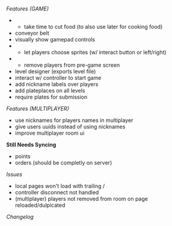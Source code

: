 *Features (GAME)*
- * take time to cut food (to also use later for cooking food)
- conveyor belt
- visually show gamepad controls
- * let players choose sprites (w/ interact button or left/right)
- * remove players from pre-game screen
- level designer (exports level file)
- interact w/ controller to start game
- add nickname labels over players
- add plateplaces on all levels
- require plates for submission

*Features (MULTIPLAYER)*
- use nicknames for players names in multiplayer
- give users uuids instead of using nicknames
- improve multiplayer room ui

**Still Needs Syncing**
- points
- orders (should be completly on server)

*Issues*
- local pages won't load with trailing /
- controller disconnect not handled
- (multiplayer) players not removed from room on page reloaded/dulpicated

*Changelog*

